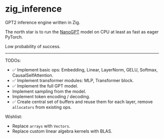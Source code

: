 # zig_inference
GPT2 inference engine written in Zig.

The north star is to run the [NanoGPT](https://github.com/karpathy/nanoGPT) model on CPU at 
least as fast as eager PyTorch.

Low probability of success.

---

TODOs:
* ✅ Implement basic ops: Embedding, Linear, LayerNorm, GELU, Softmax, CausalSelfAttention.
* ✅ Implement transformer modules: MLP, Transformer block.
* ✅ Implement the full GPT model.
* Implement sampling from the model.
* Implement token encoding / decoding.
* ✅ Create central set of buffers and reuse them for each layer, remove `allocators` from existing ops.

Wishlist:
* Replace `arrays` with `Vectors`.
* Replace custom linear algebra kernels with BLAS.
